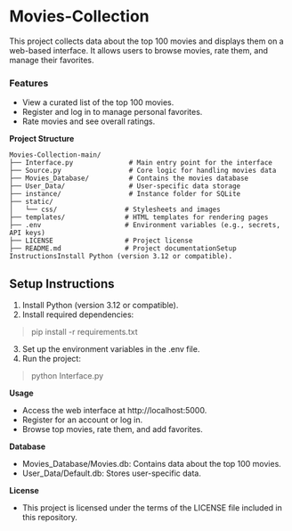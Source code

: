 # Movies-Collection
This project collects data about the top 100 movies and displays them on a web-based interface. It allows users to browse movies, rate them, and manage their favorites.

### Features
+ View a curated list of the top 100 movies.
+ Register and log in to manage personal favorites.
+ Rate movies and see overall ratings.
  
**Project Structure**
```Text
Movies-Collection-main/
├── Interface.py              # Main entry point for the interface
├── Source.py                 # Core logic for handling movies data
├── Movies_Database/          # Contains the movies database
├── User_Data/                # User-specific data storage
├── instance/                 # Instance folder for SQLite
├── static/
│   └── css/                 # Stylesheets and images
├── templates/               # HTML templates for rendering pages
├── .env                     # Environment variables (e.g., secrets, API keys)
├── LICENSE                  # Project license
├── README.md                # Project documentationSetup InstructionsInstall Python (version 3.12 or compatible).
```
## Setup Instructions
1. Install Python (version 3.12 or compatible).
2. Install required dependencies:
> pip install -r requirements.txt
>
3. Set up the environment variables in the .env file.
4. Run the project:
> python Interface.py
>
**Usage**
+ Access the web interface at http://localhost:5000.
+ Register for an account or log in.
+ Browse top movies, rate them, and add favorites.
  
**Database**
+ Movies_Database/Movies.db: Contains data about the top 100 movies.
+ User_Data/Default.db: Stores user-specific data.

**License** 
+ This project is licensed under the terms of the LICENSE file included in this repository.


